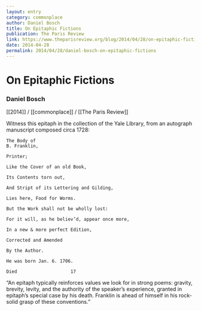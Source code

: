 ```yaml
---
layout: entry
category: commonplace
author: Daniel Bosch
title: On Epitaphic Fictions
publication: The Paris Review
link: https://www.theparisreview.org/blog/2014/04/28/on-epitaphic-fictions-ben-franklin-w-b-yeats/
date: 2014-04-28
permalink: 2014/04/28/daniel-bosch-on-epitaphic-fictions
---
```


# On Epitaphic Fictions

### Daniel Bosch

[[2014]] / [[commonplace]] / [[The Paris Review]]

Witness this epitaph in the collection of the Yale Library, from an autograph manuscript composed circa 1728:

    The Body of
    B. Franklin,

    Printer;

    Like the Cover of an old Book,

    Its Contents torn out,

    And Stript of its Lettering and Gilding,

    Lies here, Food for Worms.

    But the Work shall not be wholly lost:

    For it will, as he believ’d, appear once more,

    In a new & more perfect Edition,

    Corrected and Amended

    By the Author.

    He was born Jan. 6. 1706.

    Died                    17


“An epitaph typically reinforces values we look for in strong poems: gravity, brevity, levity, and the authority of the speaker’s experience, granted in epitaph’s special case by his death. Franklin is ahead of himself in his rock-solid grasp of these conventions.”
